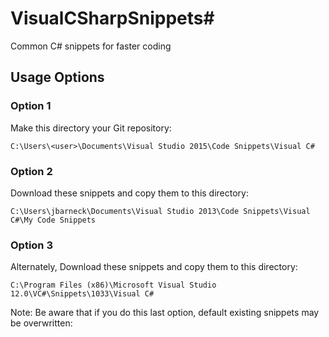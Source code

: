 # VisualCSharpSnippets#
Common C# snippets for faster coding

## Usage Options ##

### Option 1 ###
Make this directory your Git repository:

```C:\Users\<user>\Documents\Visual Studio 2015\Code Snippets\Visual C#```

### Option 2 ###
Download these snippets and copy them to this directory: 

```C:\Users\jbarneck\Documents\Visual Studio 2013\Code Snippets\Visual C#\My Code Snippets```

### Option 3 ###
Alternately, Download these snippets and copy them to this directory:

```C:\Program Files (x86)\Microsoft Visual Studio 12.0\VC#\Snippets\1033\Visual C#```

Note: Be aware that if you do this last option, default existing snippets may be overwritten:




